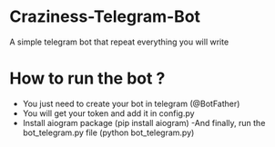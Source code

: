 # Craziness-Telegram-Bot
A simple telegram bot that repeat everything you will write 

# How to run the bot ?
- You just need to create your bot in telegram (@BotFather)
- You will get your token and add it in config.py
- Install aiogram package (pip install aiogram)
-And finally, run the bot_telegram.py file (python bot_telegram.py)

